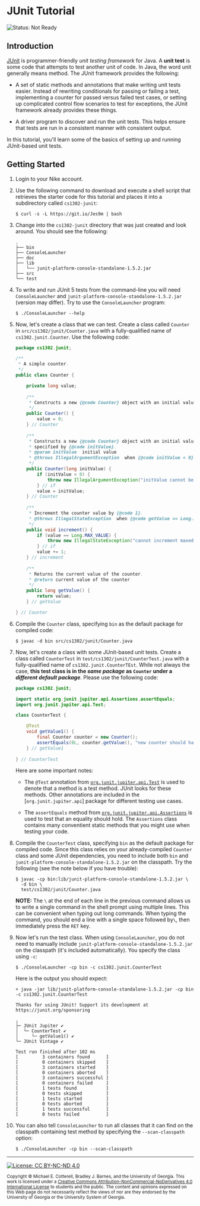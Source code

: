 # JUnit Tutorial

![Status: Not Ready](https://img.shields.io/badge/Status-Not%20Ready-red.svg)

## Introduction

[JUnit](https://junit.org/junit5/) is programmer-friendly _unit testing framework_ for Java.
A **unit test** is some code that attempts to test another unit of code. In Java, the word 
unit generally means method. The JUnit framework provides the following:

* A set of static methods and annotations that make writing unit tests easier. Instead of
  rewriting conditionals for passing or failing a test, implementing a counter for passed
  versus failed test cases, or setting up complicated control flow scenarios to test for
  exceptions, the JUnit framework already provides these things.
  
* A driver program to discover and run the unit tests. This helps ensure that tests
  are run in a consistent manner with consistent output.

In this tutorial, you'll learn some of the basics of setting up and running JUnit-based
unit tests.

## Getting Started

1. Login to your Nike account.

1. Use the following command to download and execute a shell script that retrieves 
   the starter code for this tutorial and places it into a subdirectory 
   called `cs1302-junit`:

   ```
   $ curl -s -L https://git.io/Jes9m | bash
   ```
   
1. Change into the `cs1302-junit` directory that was just created and look around. You should
   see the following:
   
   ```
   .
   ├── bin
   ├── ConsoleLauncher
   ├── doc
   ├── lib
   │   └── junit-platform-console-standalone-1.5.2.jar
   ├── src
   └── test
   ```
   
1. To write and run JUnit 5 tests from the command-line you will need `ConsoleLauncher` and
   `junit-platform-console-standalone-1.5.2.jar` (version may differ). Try to use the
   `ConsoleLauncher` program:
   
   ```
   $ ./ConsoleLauncher --help
   ```
   
1. Now, let's create a class that we can test. Create a class called `Counter` in
   `src/cs1302/junit/Counter.java` with a fully-qualified name of `cs1302.junit.Counter`.
   Use the following code:
   
   ```java
   package cs1302.junit;
   
   /**
    * A simple counter.
    */
   public class Counter {
   
       private long value;
       
       /**
        * Constructs a new {@code Counter} object with an initial value of {@code 0}.
        */
       public Counter() {
           value = 0;
       } // Counter
       
       /**
        * Constructs a new {@code Counter} object with an initial value
        * specified by {@code initValue}.
        * @param initValue  initial value
        * @throws IllegalArgumentException  when {@code initValue < 0}
        */
       public Counter(long initValue) {
           if (initValue < 0) {
               throw new IllegalArgumentException("initValue cannot be negative");
           } // if
           value = initValue;
       } // Counter
       
       /**
        * Increment the counter value by {@code 1}.
        * @throws IllegalStateException  when {@code getValue == Long.MAX_VALUE}
        */
       public void increment() {
           if (value == Long.MAX_VALUE) {
               throw new IllegalStateException("cannot increment maxed counter");
           } // if
           value += 1;
       } // increment
       
       /**
        * Returns the current value of the counter.
        * @return current value of the counter
        */
       public long getValue() {
           return value;
       } // getValue
   
   } // Counter
   ```
   
1. Compile the `Counter` class, specifying `bin` as the default package for compiled
   code:
   
   ```
   $ javac -d bin src/cs1302/junit/Counter.java
   ```
   
1. Now, let's create a class with some JUnit-based unit tests. Create a class called 
   `CounterTest` in `test/cs1302/junit/CounterTest.java` with a fully-qualified name of 
   `cs1302.junit.CounterTEst`. While not always the case, **this test class is in the
   _same package_ as `Counter` under a _different default package_**. Please use the 
   following code:
   
   ```java
   package cs1302.junit;
   
   import static org.junit.jupiter.api.Assertions.assertEquals;
   import org.junit.jupiter.api.Test;

   class CounterTest {
   
       @Test
       void getValue1() {
           final Counter counter = new Counter();
           assertEquals(0L, counter.getValue(), "new counter should have value 0");
       } // getValue1
       
   } // CounterTest 
   ```
   
   Here are some important notes:
   
   * The `@Test` annotation 
     from [`org.junit.jupiter.api.Test`](https://junit.org/junit5/docs/current/api/org/junit/jupiter/api/Test.html)
     is used to denote that a method is a test method. JUnit looks for these methods.
     Other annotations are included in the [`org.junit.jupiter.api`] package for
     different testing use cases.
     
   * The `assertEquals` method
     from [`org.junit.jupiter.api.Assertions`](https://junit.org/junit5/docs/current/api/org/junit/jupiter/api/Assertions.html)
     is used to test that an equality should hold. The `Assertions` class contains many 
     conventient static methods that you might use when testing your code.
     
1. Compile the `CounterTest` class, specifying `bin` as the default package for compiled
   code. Since this class relies on your already-compiled `Counter` class and some
   JUnit dependencies, you need to include both `bin` and 
   `junit-platform-console-standalone-1.5.2.jar` on the classpath. 
   Try the following (see the note below if you have trouble):
   
   ```
   $ javac -cp bin:lib/junit-platform-console-standalone-1.5.2.jar \
     -d bin \
     test/cs1302/junit/Counter.java
   ```
   
   **NOTE:** The `\` at the end of each line in the previous command allows us to write
   a single command in the shell prompt using multiple lines. This can be convenient when
   typing out long commands. When typing the command, you should end a line with a single
   space followed by`\`, then immediately press the `RET` key. 
   
1. Now let's run the test class. When using `ConsoleLauncher`, you do not need to
   manually include `junit-platform-console-standalone-1.5.2.jar` on the classpath
   (it's included automatically). You specify the class using `-c`:

   ```
   $ ./ConsoleLauncher -cp bin -c cs1302.junit.CounterTest
   ```
   
   Here is the output you should expect:
   
   ```
   + java -jar lib/junit-platform-console-standalone-1.5.2.jar -cp bin -c cs1302.junit.CounterTest

   Thanks for using JUnit! Support its development at https://junit.org/sponsoring
   
   ╷
   ├─ JUnit Jupiter ✔
   │  └─ CounterTest ✔
   │     └─ getValue1() ✔
   └─ JUnit Vintage ✔

   Test run finished after 102 ms
   [         3 containers found      ]
   [         0 containers skipped    ]
   [         3 containers started    ]
   [         0 containers aborted    ]
   [         3 containers successful ]
   [         0 containers failed     ]
   [         1 tests found           ]
   [         0 tests skipped         ]
   [         1 tests started         ]
   [         0 tests aborted         ]
   [         1 tests successful      ]
   [         0 tests failed          ]
   ```
   
1. You can also tell `ConsoleLauncher` to run all classes that it can find on the
   classpath containing test method by specifying the `--scan-classpath` option:

   ```
   $ ./ConsoleLauncher -cp bin --scan-classpath
   ```
   
<hr/>

[![License: CC BY-NC-ND 4.0](https://img.shields.io/badge/License-CC%20BY--NC--ND%204.0-lightgrey.svg)](http://creativecommons.org/licenses/by-nc-nd/4.0/)

<small>
Copyright &copy; Michael E. Cotterell, Bradley J. Barnes, and the University of Georgia.
This work is licensed under a <a rel="license" href="http://creativecommons.org/licenses/by-nc-nd/4.0/">Creative Commons Attribution-NonCommercial-NoDerivatives 4.0 International License</a> to students and the public.
The content and opinions expressed on this Web page do not necessarily reflect the views of nor are they endorsed by the University of Georgia or the University System of Georgia.
</small>
